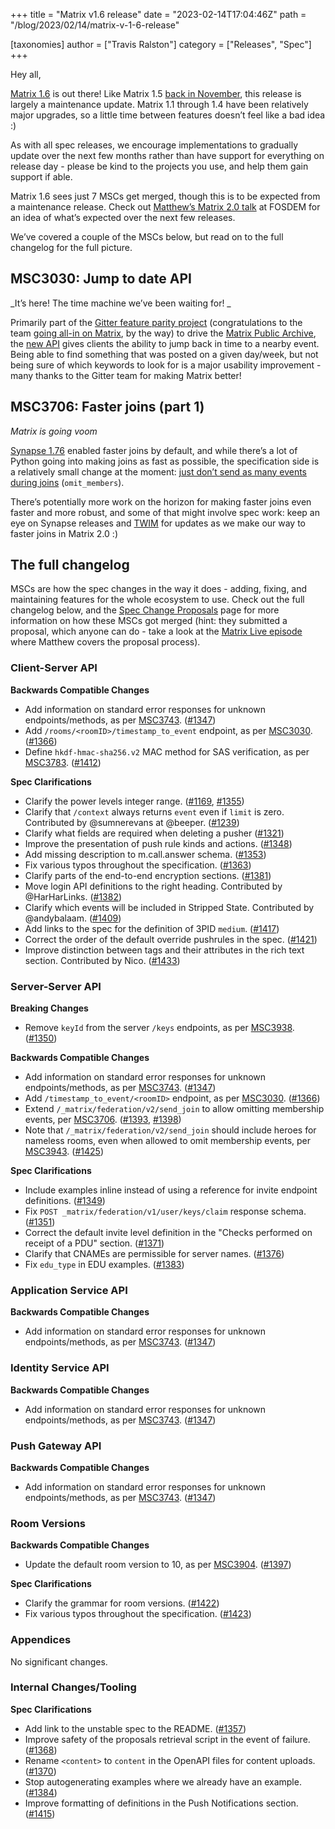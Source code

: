 +++
title = "Matrix v1.6 release"
date = "2023-02-14T17:04:46Z"
path = "/blog/2023/02/14/matrix-v-1-6-release"

[taxonomies]
author = ["Travis Ralston"]
category = ["Releases", "Spec"]
+++

Hey all,

[Matrix 1.6](https://spec.matrix.org/v1.6/) is out there! Like Matrix 1.5 [back in November](https://matrix.org/blog/2022/11/17/matrix-v-1-5-release), this release is largely a maintenance update. Matrix 1.1 through 1.4 have been relatively major upgrades, so a little time between features doesn’t feel like a bad idea :)

As with all spec releases, we encourage implementations to gradually update over the next few months rather than have support for everything on release day - please be kind to the projects you use, and help them gain support if able.

Matrix 1.6 sees just 7 MSCs get merged, though this is to be expected from a maintenance release. Check out [Matthew’s Matrix 2.0 talk](https://www.youtube.com/watch?v=eUPJ9zFV5IE) at FOSDEM for an idea of what’s expected over the next few releases.

We’ve covered a couple of the MSCs below, but read on to the full changelog for the full picture.

<!-- more -->

## MSC3030: Jump to date API

_It’s here! The time machine we’ve been waiting for! _

Primarily part of the [Gitter feature parity project](https://github.com/vector-im/roadmap/issues/26) (congratulations to the team [going all-in on Matrix](https://blog.gitter.im/2023/02/13/gitter-has-fully-migrated-to-matrix/), by the way) to drive the [Matrix Public Archive](https://github.com/matrix-org/matrix-public-archive), the [new API](https://spec.matrix.org/v1.6/client-server-api/#get_matrixclientv1roomsroomidtimestamp_to_event) gives clients the ability to jump back in time to a nearby event. Being able to find something that was posted on a given day/week, but not being sure of which keywords to look for is a major usability improvement - many thanks to the Gitter team for making Matrix better!


## MSC3706: Faster joins (part 1)

_Matrix is going voom_

[Synapse 1.76](https://matrix.org/blog/2023/01/31/synapse-1-76-released) enabled faster joins by default, and while there’s a lot of Python going into making joins as fast as possible, the specification side is a relatively small change at the moment: [just don’t send as many events during joins](https://spec.matrix.org/v1.6/server-server-api/#put_matrixfederationv2send_joinroomideventid) (`omit_members`).

There’s potentially more work on the horizon for making faster joins even faster and more robust, and some of that might involve spec work: keep an eye on Synapse releases and [TWIM](https://matrix.org/blog/category/this-week-in-matrix) for updates as we make our way to faster joins in Matrix 2.0 :)


## The full changelog

MSCs are how the spec changes in the way it does - adding, fixing, and maintaining features for the whole ecosystem to use. Check out the full changelog below, and the [Spec Change Proposals](https://spec.matrix.org/proposals/) page for more information on how these MSCs got merged (hint: they submitted a proposal, which anyone can do - take a look at the [Matrix Live episode](https://www.youtube.com/watch?v=SFkZz60RRfc) where Matthew covers the proposal process).


<!-- Intentionally blank line to ensure headers work in the concatenated changelog -->
### Client-Server API


<strong>Backwards Compatible Changes</strong>


- Add information on standard error responses for unknown endpoints/methods, as per [MSC3743](https://github.com/matrix-org/matrix-spec-proposals/pull/3743). ([#1347](https://github.com/matrix-org/matrix-spec/issues/1347))
- Add `/rooms/<roomID>/timestamp_to_event` endpoint, as per [MSC3030](https://github.com/matrix-org/matrix-spec-proposals/pull/3030). ([#1366](https://github.com/matrix-org/matrix-spec/issues/1366))
- Define `hkdf-hmac-sha256.v2` MAC method for SAS verification, as per [MSC3783](https://github.com/matrix-org/matrix-spec-proposals/pull/3783). ([#1412](https://github.com/matrix-org/matrix-spec/issues/1412))


<strong>Spec Clarifications</strong>


- Clarify the power levels integer range. ([#1169](https://github.com/matrix-org/matrix-spec/issues/1169), [#1355](https://github.com/matrix-org/matrix-spec/issues/1355))
- Clarify that `/context` always returns `event` even if `limit` is zero. Contributed by @sumnerevans at @beeper. ([#1239](https://github.com/matrix-org/matrix-spec/issues/1239))
- Clarify what fields are required when deleting a pusher ([#1321](https://github.com/matrix-org/matrix-spec/issues/1321))
- Improve the presentation of push rule kinds and actions. ([#1348](https://github.com/matrix-org/matrix-spec/issues/1348))
- Add missing description to m.call.answer schema. ([#1353](https://github.com/matrix-org/matrix-spec/issues/1353))
- Fix various typos throughout the specification. ([#1363](https://github.com/matrix-org/matrix-spec/issues/1363))
- Clarify parts of the end-to-end encryption sections. ([#1381](https://github.com/matrix-org/matrix-spec/issues/1381))
- Move login API definitions to the right heading. Contributed by @HarHarLinks. ([#1382](https://github.com/matrix-org/matrix-spec/issues/1382))
- Clarify which events will be included in Stripped State. Contributed by @andybalaam. ([#1409](https://github.com/matrix-org/matrix-spec/issues/1409))
- Add links to the spec for the definition of 3PID `medium`. ([#1417](https://github.com/matrix-org/matrix-spec/issues/1417))
- Correct the order of the default override pushrules in the spec. ([#1421](https://github.com/matrix-org/matrix-spec/issues/1421))
- Improve distinction between tags and their attributes in the rich text section. Contributed by Nico. ([#1433](https://github.com/matrix-org/matrix-spec/issues/1433))


### Server-Server API


<strong>Breaking Changes</strong>


- Remove `keyId` from the server `/keys` endpoints, as per [MSC3938](https://github.com/matrix-org/matrix-spec-proposals/pull/3938). ([#1350](https://github.com/matrix-org/matrix-spec/issues/1350))


<strong>Backwards Compatible Changes</strong>


- Add information on standard error responses for unknown endpoints/methods, as per [MSC3743](https://github.com/matrix-org/matrix-spec-proposals/pull/3743). ([#1347](https://github.com/matrix-org/matrix-spec/issues/1347))
- Add `/timestamp_to_event/<roomID>` endpoint, as per [MSC3030](https://github.com/matrix-org/matrix-spec-proposals/pull/3030). ([#1366](https://github.com/matrix-org/matrix-spec/issues/1366))
- Extend `/_matrix/federation/v2/send_join` to allow omitting membership events, per [MSC3706](https://github.com/matrix-org/matrix-doc/pull/3706). ([#1393](https://github.com/matrix-org/matrix-spec/issues/1393), [#1398](https://github.com/matrix-org/matrix-spec/issues/1398))
- Note that `/_matrix/federation/v2/send_join` should include heroes for nameless rooms, even when allowed to omit membership events, per [MSC3943](https://github.com/matrix-org/matrix-doc/pull/3943). ([#1425](https://github.com/matrix-org/matrix-spec/issues/1425))


<strong>Spec Clarifications</strong>


- Include examples inline instead of using a reference for invite endpoint definitions. ([#1349](https://github.com/matrix-org/matrix-spec/issues/1349))
- Fix `POST _matrix/federation/v1/user/keys/claim` response schema. ([#1351](https://github.com/matrix-org/matrix-spec/issues/1351))
- Correct the default invite level definition in the "Checks performed on receipt of a PDU" section. ([#1371](https://github.com/matrix-org/matrix-spec/issues/1371))
- Clarify that CNAMEs are permissible for server names. ([#1376](https://github.com/matrix-org/matrix-spec/issues/1376))
- Fix `edu_type` in EDU examples. ([#1383](https://github.com/matrix-org/matrix-spec/issues/1383))


### Application Service API


<strong>Backwards Compatible Changes</strong>


- Add information on standard error responses for unknown endpoints/methods, as per [MSC3743](https://github.com/matrix-org/matrix-spec-proposals/pull/3743). ([#1347](https://github.com/matrix-org/matrix-spec/issues/1347))


### Identity Service API


<strong>Backwards Compatible Changes</strong>


- Add information on standard error responses for unknown endpoints/methods, as per [MSC3743](https://github.com/matrix-org/matrix-spec-proposals/pull/3743). ([#1347](https://github.com/matrix-org/matrix-spec/issues/1347))


### Push Gateway API


<strong>Backwards Compatible Changes</strong>


- Add information on standard error responses for unknown endpoints/methods, as per [MSC3743](https://github.com/matrix-org/matrix-spec-proposals/pull/3743). ([#1347](https://github.com/matrix-org/matrix-spec/issues/1347))


### Room Versions


<strong>Backwards Compatible Changes</strong>


- Update the default room version to 10, as per [MSC3904](https://github.com/matrix-org/matrix-spec-proposals/pull/3904). ([#1397](https://github.com/matrix-org/matrix-spec/issues/1397))


<strong>Spec Clarifications</strong>


- Clarify the grammar for room versions. ([#1422](https://github.com/matrix-org/matrix-spec/issues/1422))
- Fix various typos throughout the specification. ([#1423](https://github.com/matrix-org/matrix-spec/issues/1423))


### Appendices


No significant changes.


### Internal Changes/Tooling


<strong>Spec Clarifications</strong>


- Add link to the unstable spec to the README. ([#1357](https://github.com/matrix-org/matrix-spec/issues/1357))
- Improve safety of the proposals retrieval script in the event of failure. ([#1368](https://github.com/matrix-org/matrix-spec/issues/1368))
- Rename `<content>` to `content` in the OpenAPI files for content uploads. ([#1370](https://github.com/matrix-org/matrix-spec/issues/1370))
- Stop autogenerating examples where we already have an example. ([#1384](https://github.com/matrix-org/matrix-spec/issues/1384))
- Improve formatting of definitions in the Push Notifications section. ([#1415](https://github.com/matrix-org/matrix-spec/issues/1415))


